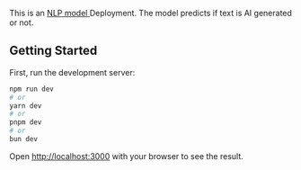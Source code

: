 This is an [NLP model ](https://github.com/ericks-on/NLP-Ai_generated_Text_detection) Deployment. The model predicts if text is AI generated or not.



## Getting Started

First, run the development server:

```bash
npm run dev
# or
yarn dev
# or
pnpm dev
# or
bun dev
```

Open [http://localhost:3000](http://localhost:3000) with your browser to see the result.

